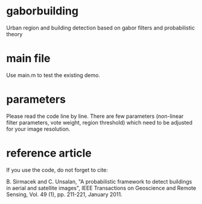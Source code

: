 # gaborbuilding
Urban region and building detection based on gabor filters and probabilistic theory

# main file
Use main.m to test the existing demo.

# parameters
Please read the code line by line. There are few parameters (non-linear filter parameters, vote weight, region threshold) 
which need to be adjusted for your image resolution.

# reference article
If you use the code, do not forget to cite:

B. Sirmacek and C. Unsalan, "A probabilistic framework to detect buildings in aerial and satellite images", IEEE Transactions on Geoscience and Remote Sensing, Vol. 49 (1), pp. 211-221, January 2011. 
